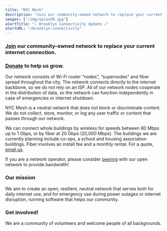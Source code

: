 ```yaml
---
title: "NYC Mesh"
description: "Join our community-owned network to replace your current internet connection."
images: ["/img/splash9.jpg"]
alertTitle: "⚠️ Brooklyn Connectivity Update ⚠️"
alertURL: "/brooklyn-connectivity"
---
```


### [Join](/join) our community-owned network to replace your current internet connection.

### <a href="/donate" class="gold">Donate</a> to help us grow.

Our network consists of Wi-Fi router “nodes”, “supernodes” and fiber spread throughout the city. The network connects directly to the internet backbone, so we do not rely on an ISP. All of our network nodes cooperate in the distribution of data, so the network can function independently in case of emergencies or internet shutdown.

NYC Mesh is a neutral network that does not block or discriminate content. We do not collect, store, monitor, or log any user traffic or content that passes through our network.

We can connect whole buildings by wireless for speeds between 80 Mbps up to 1 Gbps, or by fiber at 20 Gbps (20,000 Mbps). The buildings we are currently planning include co-ops, a school and housing association buildings. Fiber involves an install fee and a monthly rental. For a quote, [email us](mailto:install@nycmesh.net).

If you are a network operator, please consider [peering](https://docs.nycmesh.net/networking/peering/) with our open network to provide bandwidth!

### Our mission

We aim to create an open, resilient, neutral network that serves both for daily internet use, and for emergency use during power outages or internet disruption, running software that helps our community.

### Get involved!

We are a community of volunteers and welcome people of all backgrounds.
